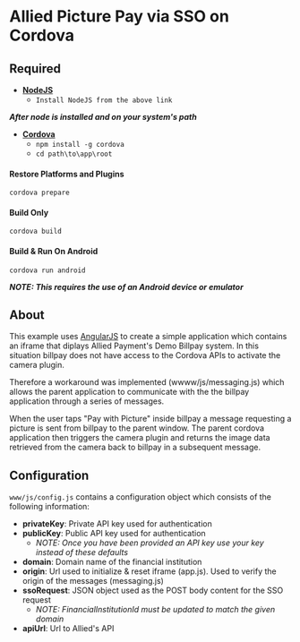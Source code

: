 # Allied Picture Pay via SSO on Cordova

## Required

- **[NodeJS][node]**
  - `Install NodeJS from the above link`

***After node is installed and on your system's path***

- **[Cordova][cordova]**
  - `npm install -g cordova`
  - `cd path\to\app\root`

#### Restore Platforms and Plugins
`cordova prepare`

#### Build Only
`cordova build`

#### Build & Run On Android
`cordova run android`

***NOTE: This requires the use of an Android device or emulator***

## About

This example uses [AngularJS][angular] to create a simple application which contains an iframe that diplays Allied Payment's Demo Billpay system.
In this situation billpay does not have access to the Cordova APIs to activate the camera plugin.

Therefore a workaround was implemented (wwww/js/messaging.js) which allows the parent application to communicate with the the billpay application through a series of messages.

When the user taps "Pay with Picture" inside billpay a message requesting a picture is sent from billpay to the parent window. The parent cordova application then triggers the camera plugin and returns the image data retrieved from the camera back to billpay in a subsequent message.

## Configuration

`www/js/config.js` contains a configuration object which consists of the following information:

- **privateKey**: Private API key used for authentication
- **publicKey**: Public API key used for authentication
  - *NOTE: Once you have been provided an API key use your key instead of these defaults*
- **domain**: Domain name of the financial institution
- **origin**: Url used to initialize & reset iframe (app.js). Used to verify the origin of the messages (messaging.js)
- **ssoRequest**: JSON object used as the POST body content for the SSO request
  - *NOTE: FinancialInstitutionId must be updated to match the given domain*
- **apiUrl**: Url to Allied's API


[node]: http://nodejs.org/ "NodeJS Documentation"
[cordova]: https://cordova.apache.org/ "Cordova Documentation"
[angular]: https://angularjs.org/ "AngularJS.org"
